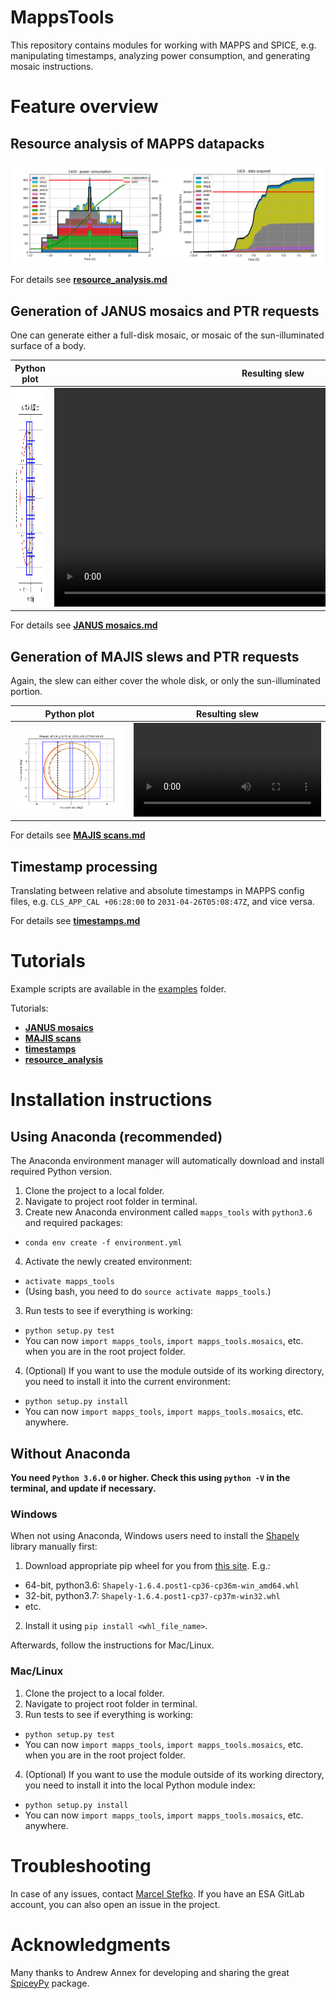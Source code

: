 # MappsTools
This repository contains modules for working with MAPPS and
SPICE, e.g. manipulating timestamps, analyzing power consumption,
and generating mosaic instructions.

# Feature overview

## Resource analysis of MAPPS datapacks

![](doc/img/power_data_graph.png)

For details see **[resource_analysis.md](doc/resource_analysis.md)**

## Generation of JANUS mosaics and PTR requests

One can generate either a full-disk mosaic, or mosaic of the sun-illuminated
surface of a body.

| Python plot | Resulting slew |
| :--------: | :--------: |
| <img src="doc/img/mosaic_14C6_sunside_JANUS.png" height="350"> | <video src="doc/img/video_14C6_sunside_JANUS.mp4" height="350" controls preload></video> |

For details see **[JANUS mosaics.md](doc/JANUS_mosaics.md)**

## Generation of MAJIS slews and PTR requests
Again, the slew can either cover the whole disk, or only the sun-illuminated portion.

| Python plot | Resulting slew |
| :--------: | :--------: |
| <img src="doc/img/scan_22C11_full_MAJIS.png" width="450"> | ![](doc/img/video_22C11_full_MAJIS.mp4) |

For details see **[MAJIS scans.md](doc/MAJIS_scans.md)**

## Timestamp processing
Translating between relative and absolute timestamps in MAPPS config files, e.g.
`CLS_APP_CAL +06:28:00` to `2031-04-26T05:08:47Z`, and vice versa.

For details see **[timestamps.md](doc/timestamps.md)**

# Tutorials

Example scripts are available in the [examples](examples/) folder.

Tutorials:
 - **[JANUS mosaics](doc/JANUS_mosaics.md)**
 - **[MAJIS scans](doc/MAJIS_scans.md)**
 - **[timestamps](doc/timestamps.md)**
 - **[resource_analysis](doc/resource_analysis.md)**

# Installation instructions

## Using Anaconda (recommended)
The Anaconda environment manager will automatically download and install required
Python version.

 1. Clone the project to a local folder.
 1. Navigate to project root folder in terminal.
 2. Create new Anaconda environment called `mapps_tools` with `python3.6` and required
 packages:
   - `conda env create -f environment.yml`
 4. Activate the newly created environment:
   - `activate mapps_tools`
   - (Using bash, you need to do `source activate mapps_tools`.)
 3. Run tests to see if everything is working:
   - `python setup.py test`
   - You can now `import mapps_tools`, `import mapps_tools.mosaics`, etc. when you are in the root project folder.
 4. (Optional) If you want to use the module outside of its working directory, you need to install it into the current environment:
   - `python setup.py install`
   - You can now `import mapps_tools`, `import mapps_tools.mosaics`, etc. anywhere.

## Without Anaconda

**You need `Python 3.6.0` or higher. Check this using `python -V` in the terminal, and update if necessary.**

### Windows
When not using Anaconda, Windows users need to install the [Shapely](https://pypi.python.org/pypi/Shapely/1.5.17) library manually first:
 1. Download appropriate pip wheel for you from [this site](https://www.lfd.uci.edu/~gohlke/pythonlibs/#shapely). E.g.:
   - 64-bit, python3.6: `Shapely‑1.6.4.post1‑cp36‑cp36m‑win_amd64.whl`
   - 32-bit, python3.7: `Shapely‑1.6.4.post1‑cp37‑cp37m‑win32.whl`
   - etc.
 2. Install it using `pip install <whl_file_name>`.

Afterwards, follow the instructions for Mac/Linux.

### Mac/Linux
 1. Clone the project to a local folder.
 1. Navigate to project root folder in terminal.
 3. Run tests to see if everything is working:
   - `python setup.py test`
   - You can now `import mapps_tools`, `import mapps_tools.mosaics`, etc. when you are in the root project folder.
 4. (Optional) If you want to use the module outside of its working directory, you need to install it into the local Python module index:
   - `python setup.py install`
   - You can now `import mapps_tools`, `import mapps_tools.mosaics`, etc. anywhere.

# Troubleshooting
In case of any issues, contact [Marcel Stefko](mailto:marcel.stefko@esa.int). If you have an ESA GitLab account, you can also open an issue in the project.

# Acknowledgments
Many thanks to Andrew Annex for developing and sharing the great [SpiceyPy](https://github.com/AndrewAnnex/SpiceyPy) package.
